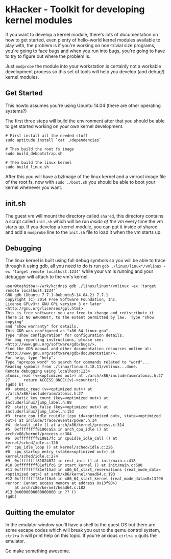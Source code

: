 # kHacker - Toolkit for developing kernel modules

If you want to develop a kernel module, there's lots of documentation on how to get started,
even plenty of hello-world kernel modules available to play with, the problem is if you're
working on non-trivial size programs, you're going to face bugs and when you run into bugs,
you're going to have to try to figure out where the problem is.

Just `modprobe` the module into your workstation is certainly not a workable development
process so this set of tools will help you develop (and debug!) kernel modules.

## Get Started

This howto assumes you're using Ubuntu 14.04 (there are other operating systems?)

The first three steps will build the environment after that you should be able to get
started working on your own kernel development.

    # First install all the needed stuff
    sudo aptitude install `cat ./dependencies`

    # Then build the root fs image
    sudo build_debootstrap.sh

    # Then build the linux kernel
    sudo build_linux.sh

After this you will have a bzImage of the linux kernel and a vmroot image file of the root
fs, now with `sudo ./boot.sh` you should be able to boot your kernel whenever you want.

## init.sh

The guest vm will mount the directory called `shared`, this directory contains a script called
`init.sh` which will be run *inside of the vm* every time the vm starts up. If you develop a kernel
module, you can put it inside of shared and add a `modprobe` line to the `init.sh` file to load
it when the vm starts up.

## Debugging

The linux kernel is built using full debug symbols so you will be able to trace through it
using gdb, all you need to do is run `gdb ./linux/linux*/vmlinux -ex 'target remote localhost:1234'`
while your vm is running and your debugger will attach to the vm's kernel.

    user@toshitba:~/wrk/kcjdns$ gdb ./linux/linux*/vmlinux -ex 'target remote localhost:1234'
    GNU gdb (Ubuntu 7.7.1-0ubuntu5~14.04.2) 7.7.1
    Copyright (C) 2014 Free Software Foundation, Inc.
    License GPLv3+: GNU GPL version 3 or later <http://gnu.org/licenses/gpl.html>
    This is free software: you are free to change and redistribute it.
    There is NO WARRANTY, to the extent permitted by law.  Type "show copying"
    and "show warranty" for details.
    This GDB was configured as "x86_64-linux-gnu".
    Type "show configuration" for configuration details.
    For bug reporting instructions, please see:
    <http://www.gnu.org/software/gdb/bugs/>.
    Find the GDB manual and other documentation resources online at:
    <http://www.gnu.org/software/gdb/documentation/>.
    For help, type "help".
    Type "apropos word" to search for commands related to "word"...
    Reading symbols from ./linux/linux-3.18.11/vmlinux...done.
    Remote debugging using localhost:1234
    atomic_read (v=<optimized out>) at ./arch/x86/include/asm/atomic.h:27
    27		return ACCESS_ONCE((v)->counter);
    (gdb) bt
    #0  atomic_read (v=<optimized out>) at ./arch/x86/include/asm/atomic.h:27
    #1  static_key_count (key=<optimized out>) at include/linux/jump_label.h:88
    #2  static_key_false (key=<optimized out>) at include/linux/jump_label.h:153
    #3  trace_cpu_idle_rcuidle (cpu_id=<optimized out>, state=<optimized out>) at include/trace/events/power.h:34
    #4  default_idle () at arch/x86/kernel/process.c:314
    #5  0xffffffff8100ca5a in arch_cpu_idle () at arch/x86/kernel/process.c:304
    #6  0xffffffff810817fc in cpuidle_idle_call () at kernel/sched/idle.c:120
    #7  cpu_idle_loop () at kernel/sched/idle.c:226
    #8  cpu_startup_entry (state=<optimized out>) at kernel/sched/idle.c:274
    #9  0xffffffff81824072 in rest_init () at init/main.c:418
    #10 0xffffffff81ef1fc6 in start_kernel () at init/main.c:680
    #11 0xffffffff81ef15ad in x86_64_start_reservations (real_mode_data=<optimized out>) at arch/x86/kernel/head64.c:193
    #12 0xffffffff81ef16a6 in x86_64_start_kernel (real_mode_data=0x13f90 <error: Cannot access memory at address 0x13f90>)
        at arch/x86/kernel/head64.c:182
    #13 0x0000000000000000 in ?? ()
    (gdb) 

## Quitting the emulator

In the emulator window you'll have a shell to the guest OS but there are some escape codes which
will break you out to the qemu control system, `ctrl+a h` will print help on this topic. If you're
anxious `ctrl+a x` quits the emulator.

Go make something awesome.
